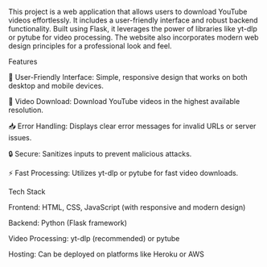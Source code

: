 This project is a web application that allows users to download YouTube videos effortlessly. It includes a user-friendly interface and robust backend functionality. Built using Flask, it leverages the power of libraries like yt-dlp or pytube for video processing. The website also incorporates modern web design principles for a professional look and feel.

Features

🌟 User-Friendly Interface: Simple, responsive design that works on both desktop and mobile devices.

🎥 Video Download: Download YouTube videos in the highest available resolution.

📥 Error Handling: Displays clear error messages for invalid URLs or server issues.

🔒 Secure: Sanitizes inputs to prevent malicious attacks.

⚡ Fast Processing: Utilizes yt-dlp or pytube for fast video downloads.



Tech Stack

Frontend: HTML, CSS, JavaScript (with responsive and modern design)

Backend: Python (Flask framework)

Video Processing: yt-dlp (recommended) or pytube

Hosting: Can be deployed on platforms like Heroku or AWS




